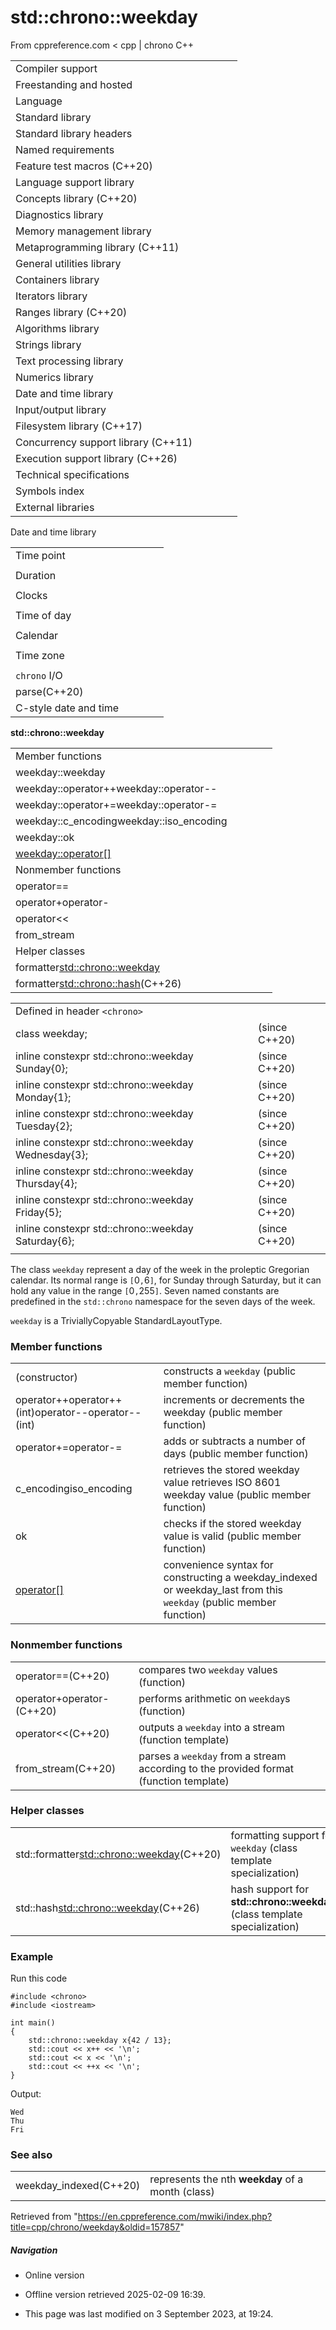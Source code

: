# std::chrono::weekday

From cppreference.com
< cpp‎ | chrono
C++

|  |  |  |  |  |
| --- | --- | --- | --- | --- |
| Compiler support | | | | |
| Freestanding and hosted | | | | |
| Language | | | | |
| Standard library | | | | |
| Standard library headers | | | | |
| Named requirements | | | | |
| Feature test macros (C++20) | | | | |
| Language support library | | | | |
| Concepts library (C++20) | | | | |
| Diagnostics library | | | | |
| Memory management library | | | | |
| Metaprogramming library (C++11) | | | | |
| General utilities library | | | | |
| Containers library | | | | |
| Iterators library | | | | |
| Ranges library (C++20) | | | | |
| Algorithms library | | | | |
| Strings library | | | | |
| Text processing library | | | | |
| Numerics library | | | | |
| Date and time library | | | | |
| Input/output library | | | | |
| Filesystem library (C++17) | | | | |
| Concurrency support library (C++11) | | | | |
| Execution support library (C++26) | | | | |
| Technical specifications | | | | |
| Symbols index | | | | |
| External libraries | | | | |

Date and time library

|  |  |  |  |  |
| --- | --- | --- | --- | --- |
| Time point | | | | |
| |  |  |  |  |  | | --- | --- | --- | --- | --- | | time_point(C++11) | | | | | | |  |  |  |  |  | | --- | --- | --- | --- | --- | | clock_time_conversion(C++20) | | | | | | |  |  |  |  |  | | --- | --- | --- | --- | --- | | clock_cast(C++20) | | | | | |
| Duration | | | | |
| |  |  |  |  |  | | --- | --- | --- | --- | --- | | duration(C++11) | | | | | |
| Clocks | | | | |
| |  |  |  |  |  | | --- | --- | --- | --- | --- | | system_clock(C++11) | | | | | | steady_clock(C++11) | | | | | | is_clock(C++20) | | | | | | |  |  |  |  |  | | --- | --- | --- | --- | --- | | utc_clock(C++20) | | | | | | tai_clock(C++20) | | | | | | high_resolution_clock(C++11) | | | | | | |  |  |  |  |  | | --- | --- | --- | --- | --- | | gps_clock(C++20) | | | | | | file_clock(C++20) | | | | | | local_t(C++20) | | | | | |
| Time of day | | | | |
| |  |  |  |  |  | | --- | --- | --- | --- | --- | | is_amis_pm(C++20)(C++20) | | | | | | |  |  |  |  |  | | --- | --- | --- | --- | --- | | make12make24(C++20)(C++20) | | | | | | |  |  |  |  |  | | --- | --- | --- | --- | --- | | hh_mm_ss(C++20) | | | | | |  | | | | | |
| Calendar | | | | |
| |  |  |  |  |  | | --- | --- | --- | --- | --- | | day(C++20) | | | | | | month(C++20) | | | | | | year(C++20) | | | | | | ****weekday****(C++20) | | | | | | operator/(C++20) | | | | | | year_month_day(C++20) | | | | | | |  |  |  |  |  | | --- | --- | --- | --- | --- | | year_month_day_last(C++20) | | | | | | year_month_weekday(C++20) | | | | | | year_month_weekday_last(C++20) | | | | | | weekday_indexed(C++20) | | | | | | weekday_last(C++20) | | | | | | month_day(C++20) | | | | | | |  |  |  |  |  | | --- | --- | --- | --- | --- | | month_day_last(C++20) | | | | | | month_weekday(C++20) | | | | | | month_weekday_last(C++20) | | | | | | year_month(C++20) | | | | | | last_speclast(C++20)(C++20) | | | | | |
| Time zone | | | | |
| |  |  |  |  |  | | --- | --- | --- | --- | --- | | tzdb(C++20) | | | | | | tzdb_list(C++20) | | | | | | get_tzdbget_tzdb_listreload_tzdbremote_version(C++20)(C++20)(C++20)(C++20) | | | | | | sys_info(C++20) | | | | | | |  |  |  |  |  | | --- | --- | --- | --- | --- | | local_info(C++20) | | | | | | nonexistent_local_time(C++20) | | | | | | ambiguous_local_time(C++20) | | | | | | locate_zone(C++20) | | | | | | current_zone(C++20) | | | | | | time_zone(C++20) | | | | | | choose(C++20) | | | | | | |  |  |  |  |  | | --- | --- | --- | --- | --- | | zoned_traits(C++20) | | | | | | zoned_time(C++20) | | | | | | time_zone_link(C++20) | | | | | | leap_second(C++20) | | | | | | leap_second_info(C++20) | | | | | | get_leap_second_info(C++20) | | | | | |  | | | | | |
| `chrono` I/O | | | | |
| parse(C++20) | | | | |
| C-style date and time | | | | |

****std::chrono::weekday****

|  |  |  |  |  |
| --- | --- | --- | --- | --- |
| Member functions | | | | |
| weekday::weekday | | | | |
| weekday::operator++weekday::operator-- | | | | |
| weekday::operator+=weekday::operator-= | | | | |
| weekday::c_encodingweekday::iso_encoding | | | | |
| weekday::ok | | | | |
| [weekday::operator[]](weekday/operator_at.html "cpp/chrono/weekday/operator at") | | | | |
| Nonmember functions | | | | |
| operator== | | | | |
| operator+operator- | | | | |
| operator<< | | | | |
| from_stream | | | | |
| Helper classes | | | | |
| formatter<std::chrono::weekday> | | | | |
| formatter<std::chrono::hash>(C++26) | | | | |

|  |  |  |
| --- | --- | --- |
| Defined in header `<chrono>` |  |  |
| class weekday; |  | (since C++20) |
| inline constexpr std::chrono::weekday Sunday{0}; |  | (since C++20) |
| inline constexpr std::chrono::weekday Monday{1}; |  | (since C++20) |
| inline constexpr std::chrono::weekday Tuesday{2}; |  | (since C++20) |
| inline constexpr std::chrono::weekday Wednesday{3}; |  | (since C++20) |
| inline constexpr std::chrono::weekday Thursday{4}; |  | (since C++20) |
| inline constexpr std::chrono::weekday Friday{5}; |  | (since C++20) |
| inline constexpr std::chrono::weekday Saturday{6}; |  | (since C++20) |
|  |  |  |

The class `weekday` represent a day of the week in the proleptic Gregorian calendar. Its normal range is `[`​0​`,`6`]`, for Sunday through Saturday, but it can hold any value in the range `[`​0​`,`255`]`. Seven named constants are predefined in the `std::chrono` namespace for the seven days of the week.

`weekday` is a TriviallyCopyable StandardLayoutType.

### Member functions

|  |  |
| --- | --- |
| (constructor) | constructs a `weekday`   (public member function) |
| operator++operator++(int)operator--operator--(int) | increments or decrements the weekday   (public member function) |
| operator+=operator-= | adds or subtracts a number of days   (public member function) |
| c_encodingiso_encoding | retrieves the stored weekday value retrieves ISO 8601 weekday value   (public member function) |
| ok | checks if the stored weekday value is valid   (public member function) |
| [operator[]](weekday/operator_at.html "cpp/chrono/weekday/operator at") | convenience syntax for constructing a weekday_indexed or weekday_last from this `weekday`   (public member function) |

### Nonmember functions

|  |  |
| --- | --- |
| operator==(C++20) | compares two `weekday` values   (function) |
| operator+operator-(C++20) | performs arithmetic on `weekday`s   (function) |
| operator<<(C++20) | outputs a `weekday` into a stream   (function template) |
| from_stream(C++20) | parses a `weekday` from a stream according to the provided format   (function template) |

### Helper classes

|  |  |
| --- | --- |
| std::formatter<std::chrono::weekday>(C++20) | formatting support for `weekday`   (class template specialization) |
| std::hash<std::chrono::weekday>(C++26) | hash support for ****std::chrono::weekday****   (class template specialization) |

### Example

Run this code

```
#include <chrono>
#include <iostream>
 
int main()
{
    std::chrono::weekday x{42 / 13};
    std::cout << x++ << '\n';
    std::cout << x << '\n';
    std::cout << ++x << '\n';
}

```

Output:

```
Wed
Thu
Fri

```

### See also

|  |  |
| --- | --- |
| weekday_indexed(C++20) | represents the nth ****weekday**** of a month   (class) |

Retrieved from "<https://en.cppreference.com/mwiki/index.php?title=cpp/chrono/weekday&oldid=157857>"

##### Navigation

- Online version
- Offline version retrieved 2025-02-09 16:39.

- This page was last modified on 3 September 2023, at 19:24.